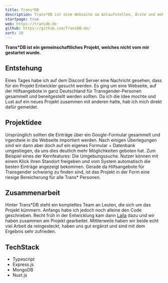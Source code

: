 ```yaml
---
title: Trans*DB
description: Trans*DB ist eine Webseite um Anlaufstellen, Ärzte und mehr für Trans-geschlechtliche Personen zu finden.
startpage: true
web: https://transdb.de
github: https://github.com/TransDB-de/
sort: 10
---
```

**Trans\*DB ist ein gemeinschaftliches Projekt, welches nicht vom mir gestartet wurde.**

## Entstehung
Eines Tages habe ich auf dem Discord Server eine Nachricht gesehen, dass für ein Projekt Entwickler gesucht werden.
Es ging um eine Webseite, auf der Hilfsangebote in ganz Deutschland für Transgender-Personen gesammelt und bereitgestellt werden sollten.
Da ich die Idee mochte und Lust auf ein neues Projekt zusammen mit anderen hatte, hab ich mich direkt dafür gemeldet.

## Projektidee
Ursprünglich sollten die Einträge über ein Google-Formular gesammelt und irgendwie in die Webseite importiert werden.
Nach einigen Überlegungen sind wir dann aber doch auf ein eigenes Formular + Datenbank umgestiegen, da uns dies deutlich mehr Möglichkeiten geboten hat.
Zum Beispiel eines der Kernfeatures: Die Umgebungssuche. Nutzer können mit einem Klick ihren Standort freigeben und vom System automatisch die besten Einträge angezeigt bekommen.
Gerade da Hilfsangebote für Transgender schwierig zu finden sind, ist das Projekt in der Form eine riesige Bereicherung für alle Trans* Personen.

## Zusammenarbeit
Hinter Trans*DB steht ein komplettes Team an Leuten, die sich um das Projekt kümmern.
Anfangs habe ich jedoch noch alleine den Code geschrieben.
Recht früh in der Entwicklung kam dann [Laila](https://github.com/ElectronicBlueberry) dazu und wir haben zusammen am Projekt gearbeitet.
Mittlerweile haben wir beide echt viel Arbeit da reingesteckt, haben uns gut ergänzt und sind mit dem Ergebnis sehr zufrieden.

## TechStack
- Typescript
- Express.js
- MongoDB
- Nuxt.js
